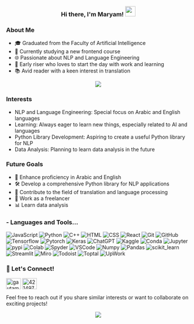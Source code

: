 <h3 align="center">
  Hi there, I'm Maryam!
  <img src="https://media.giphy.com/media/hvRJCLFzcasrR4ia7z/giphy.gif" width="28">
</h3>


### About Me

* 🎓 Graduated from the Faculty of Artificial Intelligence
* 🌱 Currently studying a new frontend course
* 🌐 Passionate about NLP and Language Engineering
* 🌅 Early riser who loves to start the day with work and learning
* 📚 Avid reader with a keen interest in translation


<p align="center">
  <a href="https://github.com/DenverCoder1/readme-typing-svg"><img src="https://readme-typing-svg.herokuapp.com/?lines=Always%20learning%20new%20things&font=Fira%20Code&center=true&width=440&height=45&color=f75c7e&vCenter=true&size=22"></a>
</p> 

### Interests

* NLP and Language Engineering: Special focus on Arabic and English languages
* Learning: Always eager to learn new things, especially related to AI and languages
* Python Library Development: Aspiring to create a useful Python library for NLP
* Data Analysis: Planning to learn data analysis in the future


### Future Goals

* 📖 Enhance proficiency in Arabic and English
* 🛠 Develop a comprehensive Python library for NLP applications
* 💬 Contribute to the field of translation and language processing
* 🌟 Work as a freelancer
* 📊 Learn data analysis


### - Languages and Tools...

![JavaScript](https://img.shields.io/badge/javascript-%23323330.svg?style=for-the-badge&logo=javascript)
![Python](https://img.shields.io/badge/python-%23323330?style=for-the-badge&logo=python)
![C++](https://img.shields.io/badge/c++-%23323330.svg?style=for-the-badge&logo=c%2B%2B)
![HTML](https://img.shields.io/badge/html5-%23E34F26.svg?style=for-the-badge&logo=html5&logoColor=white)
![CSS](https://img.shields.io/badge/css3-%231572B6.svg?style=for-the-badge&logo=css3&logoColor=white)
![React](https://img.shields.io/badge/react-%2320232a.svg?style=for-the-badge&logo=react&logoColor=%2361DAFB)
![Git](https://img.shields.io/badge/git-%23F05033.svg?style=for-the-badge&logo=git&logoColor=white) 
![GitHub](https://img.shields.io/badge/github-%23121011.svg?style=for-the-badge&logo=github&logoColor=white) 
![Tensorflow](https://img.shields.io/badge/TensorFlow-FF6F00?style=for-the-badge&logo=tensorflow&logoColor=white)
![Pytorch](https://img.shields.io/badge/PyTorch-EE4C2C?style=for-the-badge&logo=pytorch&logoColor=white)
![Keras](https://img.shields.io/badge/Keras-FF0000?style=for-the-badge&logo=keras&logoColor=white)
![ChatGPT](https://img.shields.io/badge/ChatGPT-74aa9c?style=for-the-badge&logo=openai&logoColor=white) 
![Kaggle](https://img.shields.io/badge/Kaggle-20BEFF?style=for-the-badge&logo=Kaggle&logoColor=white) 
![Conda](https://img.shields.io/badge/conda-342B029.svg?&style=for-the-badge&logo=anaconda&logoColor=white)
![Jupyter](https://img.shields.io/badge/Jupyter-F37626.svg?&style=for-the-badge&logo=Jupyter&logoColor=white) 
![pypi](https://img.shields.io/badge/pypi-3775A9?style=for-the-badge&logo=pypi&logoColor=white) 
![Colab](https://img.shields.io/badge/Colab-F9AB00?style=for-the-badge&logo=googlecolab&color=525252)
![Spyder](https://img.shields.io/badge/Spyder%20Ide-FF0000?style=for-the-badge&logo=spyder%20ide&logoColor=white) 
![VSCode](https://img.shields.io/badge/VSCode-0078D4?style=for-the-badge&logo=visual%20studio%20code&logoColor=white) 
![Numpy](https://img.shields.io/badge/Numpy-777BB4?style=for-the-badge&logo=numpy&logoColor=white)
![Pandas](https://img.shields.io/badge/Pandas-2C2D72?style=for-the-badge&logo=pandas&logoColor=white) 
![scikit_learn](https://img.shields.io/badge/scikit_learn-F7931E?style=for-the-badge&logo=scikit-learn&logoColor=white) 
![Streamlit](https://img.shields.io/badge/Streamlit-FF4B4B?style=for-the-badge&logo=Streamlit&logoColor=white)
![Miro](https://img.shields.io/badge/Miro-F7C922?style=for-the-badge&logo=Miro&logoColor=050036) 
![Todoist](https://img.shields.io/badge/Todoist-E44332?style=for-the-badge&logo=todoist&logoColor=white) 
![Toptal](https://img.shields.io/badge/Toptal-3863A0?style=for-the-badge&logo=Toptal&logoColor=white)
![UpWork](https://img.shields.io/badge/UpWork-6FDA44?style=for-the-badge&logo=Upwork&logoColor=white) 



### 🔗 Let's Connect!

<p align="left">
<a href="www.linkedin.com/in/maryam-elmorshidy-588282317" target="blank"><img align="center" src="https://raw.githubusercontent.com/rahuldkjain/github-profile-readme-generator/master/src/images/icons/Social/linked-in-alt.svg" alt="gautamkrishnar" height="30" width="40" /></a>
<a href="https://www.kaggle.com/maryamelmorshidy" target="blank"><img align="center" src="https://www.vectorlogo.zone/logos/kaggle/kaggle-icon.svg" alt="4214976" height="30" width="40" /></a>


Feel free to reach out if you share similar interests or want to collaborate on exciting projects!

<p align="center">
        <img src="https://i.pinimg.com/originals/d9/72/b4/d972b4f55968f43315356d25473902fe.jpg" />
</p>

